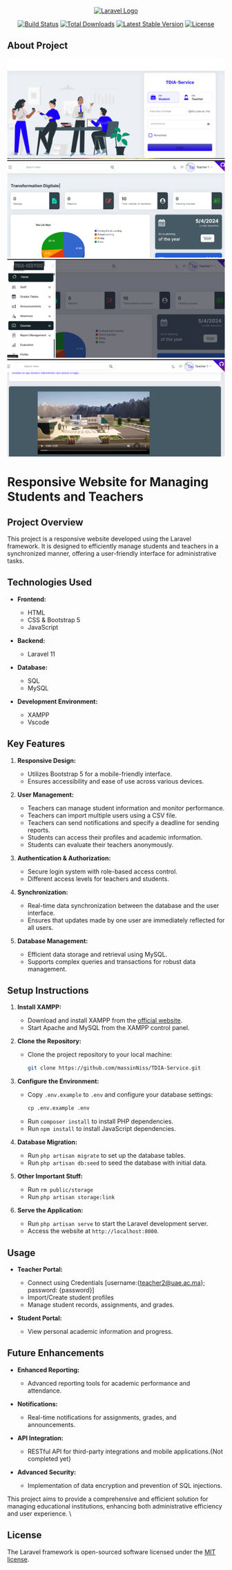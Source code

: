 <p align="center"><a href="https://laravel.com" target="_blank"><img src="https://raw.githubusercontent.com/laravel/art/master/logo-lockup/5%20SVG/2%20CMYK/1%20Full%20Color/laravel-logolockup-cmyk-red.svg" width="400" alt="Laravel Logo"></a></p>

<p align="center">
<a href="https://github.com/laravel/framework/actions"><img src="https://github.com/laravel/framework/workflows/tests/badge.svg" alt="Build Status"></a>
<a href="https://packagist.org/packages/laravel/framework"><img src="https://img.shields.io/packagist/dt/laravel/framework" alt="Total Downloads"></a>
<a href="https://packagist.org/packages/laravel/framework"><img src="https://img.shields.io/packagist/v/laravel/framework" alt="Latest Stable Version"></a>
<a href="https://packagist.org/packages/laravel/framework"><img src="https://img.shields.io/packagist/l/laravel/framework" alt="License"></a>
</p>

## About Project

![Login Page](imgs/login.png)
![Teacher dashBoard](imgs/dashboard.png)
![Teacher Side-Bar](imgs/side-bar.png)
![About-our-school](imgs/ensa-h.png)


# Responsive Website for Managing Students and Teachers

## Project Overview
This project is a responsive website developed using the Laravel framework. It is designed to efficiently manage students and teachers in a synchronized manner, offering a user-friendly interface for administrative tasks.

## Technologies Used
- **Frontend:**
  - HTML
  - CSS & Bootstrap 5
  - JavaScript

- **Backend:**
  - Laravel 11

- **Database:**
  - SQL
  - MySQL

- **Development Environment:**
  - XAMPP
  - Vscode

## Key Features
1. **Responsive Design:**
   - Utilizes Bootstrap 5 for a mobile-friendly interface.
   - Ensures accessibility and ease of use across various devices.

2. **User Management:**
   - Teachers can manage student information and monitor performance.
   - Teachers can import multiple users using a CSV file.
   - Teachers can send notifications and specify a deadline for sending reports.
   - Students can access their profiles and academic information.
   - Students can evaluate their teachers anonymously.

3. **Authentication & Authorization:**
   - Secure login system with role-based access control.
   - Different access levels for teachers and students.

4. **Synchronization:**
   - Real-time data synchronization between the database and the user interface.
   - Ensures that updates made by one user are immediately reflected for all users.

5. **Database Management:**
   - Efficient data storage and retrieval using MySQL.
   - Supports complex queries and transactions for robust data management.

## Setup Instructions
1. **Install XAMPP:**
   - Download and install XAMPP from the [official website](https://www.apachefriends.org/index.html).
   - Start Apache and MySQL from the XAMPP control panel.

2. **Clone the Repository:**
   - Clone the project repository to your local machine:
     ```bash
     git clone https://github.com/massinNiss/TDIA-Service.git
     ```

3. **Configure the Environment:**
   - Copy `.env.example` to `.env` and configure your database settings:
     ```bash
     cp .env.example .env
     ```
   - Run `composer install` to install PHP dependencies.
   - Run `npm install` to install JavaScript dependencies.

5. **Database Migration:**
   - Run `php artisan migrate` to set up the database tables.
   - Run `php artisan db:seed` to seed the database with initial data.

6. **Other Important Stuff:**
   - Run `rm public/storage`
   - Run `php artisan storage:link`

7. **Serve the Application:**
   - Run `php artisan serve` to start the Laravel development server.
   - Access the website at `http://localhost:8000`.

## Usage

- **Teacher Portal:**
  - Connect using Credentials  [username:{teacher2@uae.ac.ma}; password: {password}]
  - Import/Create student profiles
  - Manage student records, assignments, and grades.

- **Student Portal:**
  - View personal academic information and progress.

## Future Enhancements
- **Enhanced Reporting:**
  - Advanced reporting tools for academic performance and attendance.

- **Notifications:**
  - Real-time notifications for assignments, grades, and announcements.

- **API Integration:**
  - RESTful API for third-party integrations and mobile applications.{Not completed yet}

- **Advanced Security:**
  - Implementation of data encryption and prevention of SQL injections.

This project aims to provide a comprehensive and efficient solution for managing educational institutions, enhancing both administrative efficiency and user experience.
\
## License

The Laravel framework is open-sourced software licensed under the [MIT license](https://opensource.org/licenses/MIT).
